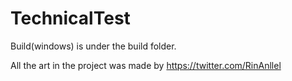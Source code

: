 # TechnicalTest
 
Build(windows) is under the build folder.


All the art in the project was made by https://twitter.com/RinAnllel
